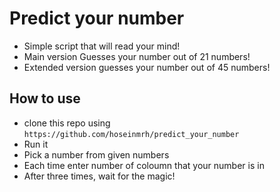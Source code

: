# Predict your number
- Simple script that will read your mind!
- Main version Guesses your number out of 21 numbers!
- Extended version guesses your number out of 45 numbers!

## How to use
- clone this repo using `https://github.com/hoseinmrh/predict_your_number`
- Run it
- Pick a number from given numbers
- Each time enter number of coloumn that your number is in
- After three times, wait for the magic!
